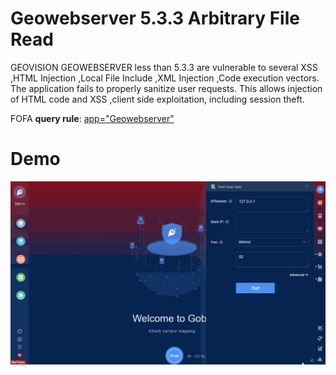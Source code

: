 # Geowebserver 5.3.3 Arbitrary File Read

GEOVISION GEOWEBSERVER less than 5.3.3 are vulnerable to several XSS ,HTML Injection ,Local File Include ,XML Injection ,Code execution vectors. The application fails to properly sanitize user requests. This allows injection of HTML code and XSS ,client side exploitation, including session theft.

FOFA **query rule**: [app="Geowebserver"](https://fofa.so/result?qbase64=YXBwPSJHZW93ZWJzZXJ2ZXIi)

# Demo

![Geowebserver_5_3_3_Arbitrary_File_Read](Geowebserver_5_3_3_Arbitrary_File_Read.gif)
